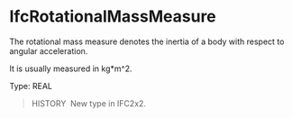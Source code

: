 IfcRotationalMassMeasure
========================

The rotational mass measure denotes the inertia of a body with respect to angular acceleration.

It is usually measured in kg\*m\^2.

Type: REAL

> HISTORY&nbsp; New type in IFC2x2.
